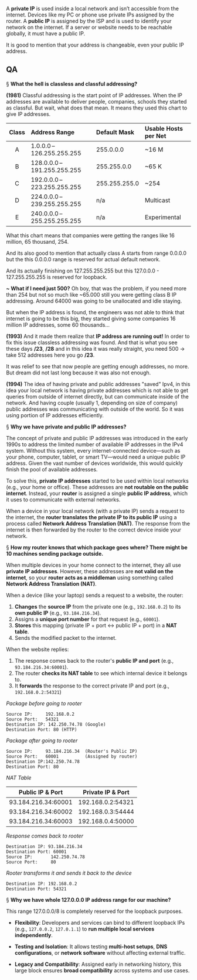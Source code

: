 A **private IP** is used inside a local network and isn’t accessible from the internet. Devices like my PC or phone use private IPs assigned by the router. A **public IP** is assigned by the ISP and is used to identify your network on the internet. If a server or website needs to be reachable globally, it must have a public IP.

It is good to mention that your address is changeable, even your public IP address.


## QA

§ **What the hell is classless and classful addressing?**

**(1981)**
Classful addressing is the start point of IP addresses. When the IP addresses are available to deliver people, companies, schools they started as classful. But wait, what does that mean. It means they used this chart to give IP addresses.

| Class | Address Range               | Default Mask      | Usable Hosts per Net |
| :---: | :-------------------------- | :---------------- | :------------------- |
|   A   | 1.0.0.0 – 126.255.255.255   | 255.0.0.0<br>     | ~16 M                |
|   B   | 128.0.0.0 – 191.255.255.255 | 255.255.0.0<br>   | ~65 K                |
|   C   | 192.0.0.0 – 223.255.255.255 | 255.255.255.0<br> | ~254                 |
|   D   | 224.0.0.0 – 239.255.255.255 | n/a               | Multicast            |
|   E   | 240.0.0.0 – 255.255.255.255 | n/a               | Experimental         |

What this chart means that companies were getting the ranges like 16 million, 65 thousand, 254.

And its also good to mention that actually class A starts from range 0.0.0.0 but the this 0.0.0.0 range is reserved for actual default network.

And its actually finishing on 127.255.255.255 but this 127.0.0.0 - 127.255.255.255 is reserved for loopback.

**~ What if I need just 500?**
Oh boy, that was the problem, if you need more than 254 but not so much like ~65.000 still you were getting class B IP addressing. Around 64000 was going to be unallocated and idle staying.

But when the IP address is found, the engineers was not able to think that internet is going to be this big, they started giving some companies 16 million IP addresses, some 60 thousands...

**(1993)**
And it made them realize that **IP address are running out!** In order to fix this issue classless addressing was found. And that is what you see these days **/23**, **/28** and in this idea it was really straight, you need 500 -> take 512 addresses here you go **/23**.

It was relief to see that now people are getting enough addresses, no more. But dream did not last long because it was also not enough.

**(1994)**
The idea of having private and public addresses "saved" Ipv4, in this idea your local network is having private addresses which is not able to get queries from outside of internet directly, but can communicate inside of the network. And having couple (usually 1, depending on size of company) public addresses was communicating with outside of the world. So it was using portion of IP addresses efficiently.  


§ **Why we have private and public IP addresses?**

The concept of private and public IP addresses was introduced in the early 1990s to address the limited number of available IP addresses in the IPv4 system. Without this system, every internet-connected device—such as your phone, computer, tablet, or smart TV—would need a unique public IP address. Given the vast number of devices worldwide, this would quickly finish the pool of available addresses.

To solve this, **private IP addresses** started to be used within local networks (e.g., your home or office). These addresses are **not routable on the public internet**. Instead, your **router** is assigned a single **public IP address**, which it uses to communicate with external networks.

When a device in your local network (with a private IP) sends a request to the internet, the **router translates the private IP to its public IP** using a process called **Network Address Translation (NAT)**. The response from the internet is then forwarded by the router to the correct device inside your network.

§ **How my router knows that which package goes where? There might be 10 machines sending package outside.**


When multiple devices in your home connect to the internet, they all use **private IP addresses**. However, these addresses are **not valid on the internet**, so your **router acts as a middleman** using something called **Network Address Translation (NAT)**.

When a device (like your laptop) sends a request to a website, the router:

1. **Changes** the **source IP** from the private one (e.g., `192.168.0.2`) to its **own public IP** (e.g., `93.184.216.34`).
2. Assigns a **unique port number** for that request (e.g., `60001`).
3. **Stores** this mapping (private IP + port ↔ public IP + port) in a **NAT table**.
4. Sends the modified packet to the internet.

When the website replies:

1. The response comes back to the router's **public IP and port** (e.g., `93.184.216.34:60001`).
2. The router **checks its NAT table** to see which internal device it belongs to.
3. It **forwards** the response to the correct private IP and port (e.g., `192.168.0.2:54321`)

*Package before going to rooter*
```
Source IP:     192.168.0.2
Source Port:   54321
Destination IP: 142.250.74.78 (Google)
Destination Port: 80 (HTTP)
```

*Package after going to rooter*
```
Source IP:     93.184.216.34  (Router's Public IP)
Source Port:   60001          (Assigned by router)
Destination IP:142.250.74.78
Destination Port: 80
```
*NAT Table*

| Public IP & Port    | Private IP & Port |
| ------------------- | ----------------- |
| 93.184.216.34:60001 | 192.168.0.2:54321 |
| 93.184.216.34:60002 | 192.168.0.3:54444 |
| 93.184.216.34:60003 | 192.168.0.4:50000 |

*Response comes back to rooter*
```
Destination IP: 93.184.216.34
Destination Port: 60001
Source IP:       142.250.74.78
Source Port:     80
```

*Rooter transforms it and sends it back to the device*
```
Destination IP: 192.168.0.2
Destination Port: 54321
```

§ **Why we have whole 127.0.0.0 IP address range for our machine?**

This range 127.0.0.0/8 is completely reserved for the loopback purposes.

- **Flexibility**: Developers and services can bind to different loopback IPs (e.g., `127.0.0.2`, `127.0.1.1`) to **run multiple local services independently**.

- **Testing and Isolation**: It allows testing **multi-host setups**, **DNS configurations**, or **network software** without affecting external traffic.

- **Legacy and Compatibility**: Assigned early in networking history, this large block ensures **broad compatibility** across systems and use cases.
